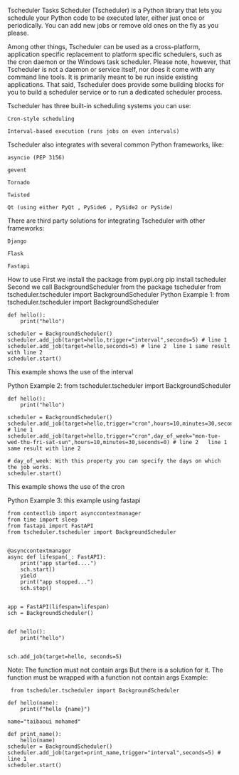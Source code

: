 Tscheduler
Tasks Scheduler (Tscheduler) is a Python library that lets you schedule your Python code to be executed later, either just once or periodically. You can add new jobs or remove old ones on the fly as you please.

Among other things, Tscheduler can be used as a cross-platform, application specific replacement to platform specific schedulers, such as the cron daemon or the Windows task scheduler. Please note, however, that Tscheduler is not a daemon or service itself, nor does it come with any command line tools. It is primarily meant to be run inside existing applications. That said, Tscheduler does provide some building blocks for you to build a scheduler service or to run a dedicated scheduler process.

Tscheduler has three built-in scheduling systems you can use:

    Cron-style scheduling

    Interval-based execution (runs jobs on even intervals)

Tscheduler also integrates with several common Python frameworks, like:

    asyncio (PEP 3156)

    gevent

    Tornado

    Twisted

    Qt (using either PyQt , PySide6 , PySide2 or PySide)

There are third party solutions for integrating Tscheduler with other frameworks:

    Django

    Flask

    Fastapi
How to use
First we install the package from pypi.org
    pip install tscheduler
Second we call BackgroundScheduler from the package tscheduler
    from tscheduler.tscheduler import BackgroundScheduler
Python Example 1:
    from tscheduler.tscheduler import BackgroundScheduler

    def hello():
        print("hello")

    scheduler = BackgroundScheduler()
    scheduler.add_job(target=hello,trigger="interval",seconds=5) # line 1
    scheduler.add_job(target=hello,seconds=5) # line 2  line 1 same result with line 2
    scheduler.start()
    
This example shows the use of the interval

Python Example 2:
    from tscheduler.tscheduler import BackgroundScheduler

    def hello():
        print("hello")

    scheduler = BackgroundScheduler()
    scheduler.add_job(target=hello,trigger="cron",hours=10,minutes=30,seconds=0) # line 1
    scheduler.add_job(target=hello,trigger="cron",day_of_week="mon-tue-wed-thu-fri-sat-sun",hours=10,minutes=30,seconds=0) # line 2   line 1 same result with line 2
                                                                                                                           # day_of_week: With this property you can specify the days on which the job works.
    scheduler.start()

This example shows the use of the cron

Python Example 3: this example using fastapi

    from contextlib import asynccontextmanager
    from time import sleep
    from fastapi import FastAPI
    from tscheduler.tscheduler import BackgroundScheduler
    
    
    @asynccontextmanager
    async def lifespan(_: FastAPI):
        print("app started....")
        sch.start()
        yield
        print("app stopped...")
        sch.stop()
    
    
    app = FastAPI(lifespan=lifespan)
    sch = BackgroundScheduler()
    
    
    def hello():
        print("hello")
    
    
    sch.add_job(target=hello, seconds=5)

Note:
The function must not contain args
But there is a solution for it. The function must be wrapped with a function not contain args
Example:

     from tscheduler.tscheduler import BackgroundScheduler

    def hello(name):
        print(f"hello {name}")

    name="taibaoui mohamed"
    
    def print_name():
        hello(name)
    scheduler = BackgroundScheduler()
    scheduler.add_job(target=print_name,trigger="interval",seconds=5) # line 1
    scheduler.start()
